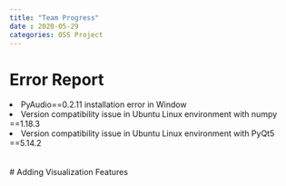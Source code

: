 ```yaml
---
title: "Team Progress"
date : 2020-05-29
categories: OSS Project
---
```

# Error Report
<li>PyAudio==0.2.11 installation error in Window<br></li>
<li>Version compatibility issue in Ubuntu Linux environment with numpy ==1.18.3<br></li>
<li>Version compatibility issue in Ubuntu Linux environment with PyQt5 ==5.14.2<br></li><br><br>
# Adding Visualization Features
